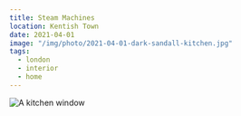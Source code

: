 ```yaml
---
title: Steam Machines
location: Kentish Town
date: 2021-04-01
image: "/img/photo/2021-04-01-dark-sandall-kitchen.jpg"
tags:
  - london
  - interior
  - home
---
```


![A kitchen window](/img/photo/2021-04-01-dark-sandall-kitchen.jpg)
